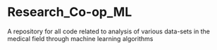 # Research_Co-op_ML
A repository for all code related to analysis of various data-sets in the medical field through machine learning algorithms
